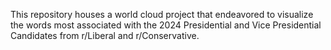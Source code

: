 This repository houses a world cloud project that endeavored to visualize the words most associated with the 2024 Presidential and Vice Presidential Candidates from r/Liberal and r/Conservative.
